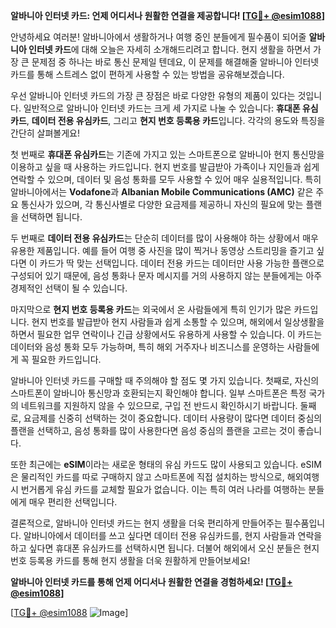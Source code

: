 **알바니아 인터넷 카드: 언제 어디서나 원활한 연결을 제공합니다! [[TG💪+ @esim1088](https://t.me/s/esim1088)]**

안녕하세요 여러분! 알바니아에서 생활하거나 여행 중인 분들에게 필수품이 되어줄 **알바니아 인터넷 카드**에 대해 오늘은 자세히 소개해드리려고 합니다. 현지 생활을 하면서 가장 큰 문제점 중 하나는 바로 통신 문제일 텐데요, 이 문제를 해결해줄 알바니아 인터넷 카드를 통해 스트레스 없이 편하게 사용할 수 있는 방법을 공유해보겠습니다.

우선 알바니아 인터넷 카드의 가장 큰 장점은 바로 다양한 유형의 제품이 있다는 것입니다. 일반적으로 알바니아 인터넷 카드는 크게 세 가지로 나눌 수 있습니다: **휴대폰 유심카드**, **데이터 전용 유심카드**, 그리고 **현지 번호 등록용 카드**입니다. 각각의 용도와 특징을 간단히 살펴볼게요!

첫 번째로 **휴대폰 유심카드**는 기존에 가지고 있는 스마트폰으로 알바니아 현지 통신망을 이용하고 싶을 때 사용하는 카드입니다. 현지 번호를 발급받아 가족이나 지인들과 쉽게 연락할 수 있으며, 데이터 및 음성 통화를 모두 사용할 수 있어 매우 실용적입니다. 특히 알바니아에서는 **Vodafone**과 **Albanian Mobile Communications (AMC)** 같은 주요 통신사가 있으며, 각 통신사별로 다양한 요금제를 제공하니 자신의 필요에 맞는 플랜을 선택하면 됩니다.

두 번째로 **데이터 전용 유심카드**는 단순히 데이터를 많이 사용해야 하는 상황에서 매우 유용한 제품입니다. 예를 들어 여행 중 사진을 많이 찍거나 동영상 스트리밍을 즐기고 싶다면 이 카드가 딱 맞는 선택입니다. 데이터 전용 카드는 데이터만 사용 가능한 플랜으로 구성되어 있기 때문에, 음성 통화나 문자 메시지를 거의 사용하지 않는 분들에게는 아주 경제적인 선택이 될 수 있습니다.

마지막으로 **현지 번호 등록용 카드**는 외국에서 온 사람들에게 특히 인기가 많은 카드입니다. 현지 번호를 발급받아 현지 사람들과 쉽게 소통할 수 있으며, 해외에서 일상생활을 하면서 필요한 업무 연락이나 긴급 상황에서도 유용하게 사용할 수 있습니다. 이 카드는 데이터와 음성 통화 모두 가능하며, 특히 해외 거주자나 비즈니스를 운영하는 사람들에게 꼭 필요한 카드입니다.

알바니아 인터넷 카드를 구매할 때 주의해야 할 점도 몇 가지 있습니다. 첫째로, 자신의 스마트폰이 알바니아 통신망과 호환되는지 확인해야 합니다. 일부 스마트폰은 특정 국가의 네트워크를 지원하지 않을 수 있으므로, 구입 전 반드시 확인하시기 바랍니다. 둘째로, 요금제를 신중히 선택하는 것이 중요합니다. 데이터 사용량이 많다면 데이터 중심의 플랜을 선택하고, 음성 통화를 많이 사용한다면 음성 중심의 플랜을 고르는 것이 좋습니다.

또한 최근에는 **eSIM**이라는 새로운 형태의 유심 카드도 많이 사용되고 있습니다. eSIM은 물리적인 카드를 따로 구매하지 않고 스마트폰에 직접 설치하는 방식으로, 해외여행 시 번거롭게 유심 카드를 교체할 필요가 없습니다. 이는 특히 여러 나라를 여행하는 분들에게 매우 편리한 선택입니다.

결론적으로, 알바니아 인터넷 카드는 현지 생활을 더욱 편리하게 만들어주는 필수품입니다. 알바니아에서 데이터를 쓰고 싶다면 데이터 전용 유심카드를, 현지 사람들과 연락을 하고 싶다면 휴대폰 유심카드를 선택하시면 됩니다. 더불어 해외에서 오신 분들은 현지 번호 등록용 카드를 통해 현지 생활을 더욱 원활하게 만들어보세요!

**알바니아 인터넷 카드를 통해 언제 어디서나 원활한 연결을 경험하세요! [[TG💪+ @esim1088](https://t.me/s/esim1088)]**

[[TG💪+ @esim1088](https://t.me/s/esim1088) ![Image](https://i.postimg.cc/Y0z9fWf4/image.png)]